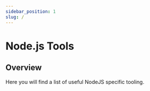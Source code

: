 ```yaml
---
sidebar_position: 1
slug: /
---
```


# Node.js Tools

## Overview

Here you will find a list of useful NodeJS specific tooling.

